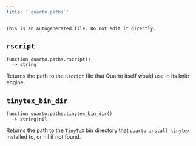 ```yaml
---
title: '`quarto.paths`'
---
```


```{=comment}
This is an autogenerated file. Do not edit it directly.
```


## `rscript`

```
function quarto.paths.rscript()
  -> string
```

Returns the path to the `Rscript` file that Quarto itself would use in its knitr engine.



## `tinytex_bin_dir`

```
function quarto.paths.tinytex_bin_dir()
  -> string|nil
```

Returns the path to the `TinyTeX` bin directory that `quarto install tinytex` installed to, or nil if not found.

